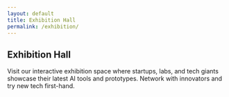 ```yaml
---
layout: default
title: Exhibition Hall
permalink: /exhibition/
---
```


## Exhibition Hall

Visit our interactive exhibition space where startups, labs, and tech giants showcase their latest AI tools and prototypes. Network with innovators and try new tech first-hand.
